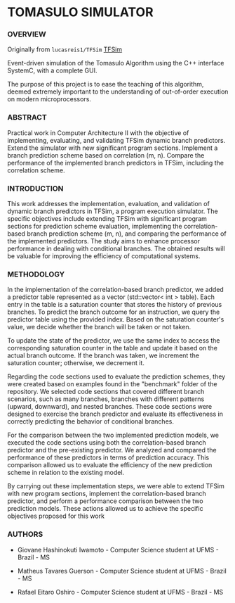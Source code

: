 # TOMASULO SIMULATOR

### **OVERVIEW**

Originally from `lucasreis1/TFSim` [TFSim](https://github.com/lucasreis1/TFSim)

Event-driven simulation of the Tomasulo Algorithm using the C++ interface SystemC, with a complete GUI.

The purpose of this project is to ease the teaching of this algorithm, deemed extremely important to the understanding of out-of-order execution on modern microprocessors.

### **ABSTRACT**

Practical work in Computer Architecture II with the objective of implementing, evaluating, and validating TFSim dynamic branch predictors. Extend the simulator with new significant program sections. Implement a branch prediction scheme based on correlation (m, n). Compare the performance of the implemented branch predictors in TFSim, including the correlation scheme.

### **INTRODUCTION**

This work addresses the implementation, evaluation, and validation of dynamic branch predictors in TFSim, a program execution simulator. The specific objectives include extending TFSim with significant program sections for prediction scheme evaluation, implementing the correlation-based branch prediction scheme (m, n), and comparing the performance of the implemented predictors. The study aims to enhance processor performance in dealing with conditional branches. The obtained results will be valuable for improving the efficiency of computational systems.

### **METHODOLOGY**

In the implementation of the correlation-based branch predictor, we added a predictor table represented as a vector (std::vector< int > table). Each entry in the table is a saturation counter that stores the history of previous branches. To predict the branch outcome for an instruction, we query the predictor table using the provided index. Based on the saturation counter's value, we decide whether the branch will be taken or not taken.

To update the state of the predictor, we use the same index to access the corresponding saturation counter in the table and update it based on the actual branch outcome. If the branch was taken, we increment the saturation counter; otherwise, we decrement it.

Regarding the code sections used to evaluate the prediction schemes, they were created based on examples found in the "benchmark" folder of the repository. We selected code sections that covered different branch scenarios, such as many branches, branches with different patterns (upward, downward), and nested branches. These code sections were designed to exercise the branch predictor and evaluate its effectiveness in correctly predicting the behavior of conditional branches.

For the comparison between the two implemented prediction models, we executed the code sections using both the correlation-based branch predictor and the pre-existing predictor. We analyzed and compared the performance of these predictors in terms of prediction accuracy. This comparison allowed us to evaluate the efficiency of the new prediction scheme in relation to the existing model.

By carrying out these implementation steps, we were able to extend TFSim with new program sections, implement the correlation-based branch predictor, and perform a performance comparison between the two prediction models. These actions allowed us to achieve the specific objectives proposed for this work

### **AUTHORS**

- Giovane Hashinokuti Iwamoto - Computer Science student at UFMS - Brazil - MS

- Matheus Tavares Guerson - Computer Science student at UFMS - Brazil - MS

- Rafael Eitaro Oshiro - Computer Science student at UFMS - Brazil - MS
